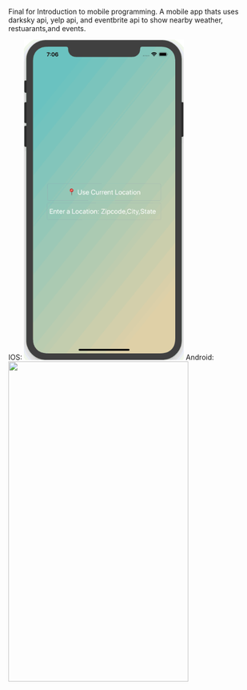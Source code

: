 Final for Introduction to mobile programming.
A mobile app thats uses darksky api, yelp api, and eventbrite api to show nearby weather, restuarants,and events. 

IOS:
<img src="https://github.com/Spageddy/Cs481-Final/blob/master/images/ios.gif?raw=true" width="320" height="640">
Android:
<img src="https://github.com/Spageddy/Cs481-Final/blob/master/images/android.gif?raw=true" width="360" height="640">
